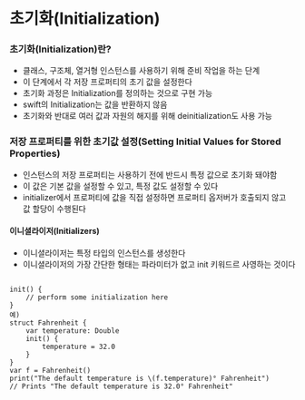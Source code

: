 # 초기화(Initialization)

### 초기화(Initialization)란?
- 클래스, 구조체, 열거형 인스턴스를 사용하기 위해 준비 작업을 하는 단계
- 이 단계에서 각 저장 프로퍼티의 초기 값을 설정한다
- 초기화 과정은 Initialization를 정의하는 것으로 구현 가능
- swift의 Initialization는 값을 반환하지 않음
- 초기화와 반대로 여러 값과 자원의 해지를 위해 deinitialization도 사용 가능

### 저장 프로퍼티를 위한 초기값 설정(Setting Initial Values for Stored Properties)
- 인스턴스의 저장 프로퍼티는 사용하기 전에 반드시 특정 값으로 초기화 돼야함
- 이 값은 기본 값을 설정할 수 있고, 특정 값도 설정할 수 있다
- initializer에서 프로퍼티에 값을 직접 설정하면 프로퍼티 옵저버가 호출되지 않고 값 할당이 수행된다

#### 이니셜라이저(Initializers)
- 이니셜라이저는 특정 타입의 인스턴스를 생성한다
- 이니셜라이저의 가장 간단한 형태는 파라미터가 없고 init 키워드르 사영하는 것이다

<pre>
<code>
init() {
    // perform some initialization here
}
예)
struct Fahrenheit {
    var temperature: Double
    init() {
        temperature = 32.0
    }
}
var f = Fahrenheit()
print("The default temperature is \(f.temperature)° Fahrenheit")
// Prints "The default temperature is 32.0° Fahrenheit"
</pre>
</code>